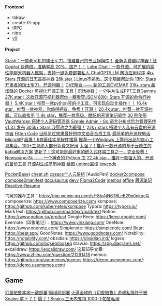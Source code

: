 #### Frontend
- tldraw
- create-t3-app
- tRPC
- nitro
- [v0](https://v0.dev/)

#### Project
[Stash：一款老司机的瑞士军刀，搭建自己的专业姐姐库！](https://mp.weixin.qq.com/s/TZA08_sGd47MKys8ZStv7g)
[全新免费编程神器！比 Copilot 快两倍，准确率高 20%，国产！！](https://mp.weixin.qq.com/s/5fcla6d5-chNY_ioBpm7UA)
[Lobe Chat：一款开源、可扩展的高性能聊天机器人框架，支持一键免费部署私人 ChatGPT/LLM 网页应用程序](https://mp.weixin.qq.com/s/w9jyq-qznKAYy69r9pwikA)
[4k+ Stars 开源的日志高亮神器](https://mp.weixin.qq.com/s/Vl8w6VV3aXomJr4J9T7TYA)
[26k star！Linux不熟悉，这个项目帮助你](https://mp.weixin.qq.com/s/dqYFDKUAvA0Au1LqbIpZnA)
[19K+ Stars 开发者的瑞士军刀，开源利器！](https://mp.weixin.qq.com/s/AbLbxckQVoNTZR66wYNKGw)
[CVE聚合 —— 新的工具CVEMAP](https://mp.weixin.qq.com/s/KeELf7M2IH5Bqs8td2JQ6w)
[31K+ stars 超炫酷的 Docker 可视化开源工具](https://mp.weixin.qq.com/s/4F3cL_Jq0rmpKZUpqpR5yQ)
[工具 | 职场神器：一分钟AI生成PPT工具Gamma](https://mp.weixin.qq.com/s/JPLBdfehfeTEPg04OADvcw)
[27K star！这款开源可视利器帮你一眼看穿JSON](https://mp.weixin.qq.com/s/FWstpLK5upzEVia1nECsxQ)
[80K+ Stars 开源的命令行神器！](https://mp.weixin.qq.com/s/PEy6RKjm_qxQKU-vjZQQQQ)
[5.4K star！推荐一款python写的小工具，可实现自动化操作！！](https://mp.weixin.qq.com/s/DaN_698wcxx3uUldOH6TVQ)
[16.4k star，推荐一款神器，你值得拥有，免费！开源！](https://mp.weixin.qq.com/s/Uwmt9SNB5jmSzlQjYMof5w)
[20.4k star，推荐一款开源神器，可以直接用](https://mp.weixin.qq.com/s/dONaPDlTCkH844n613KSJg)
[11.4k star，推荐一款高级、酷炫的开源笔记软件](https://mp.weixin.qq.com/s/bvZDzSuD3c079Nyz4l-3Vg)
[30 秒使用 VaultWarden 搭建个人密码管理器](https://mp.weixin.qq.com/s/IMoUBL8s2kp0ChVRX5NO6A)
[Simple Admin - Go 语言分布式后台管理系统 v1.3.1 发布](https://mp.weixin.qq.com/s/B8ZpClRB8VbTOG1EqnsAVw)
[305k+ Stars 我愿称之为最强！](https://mp.weixin.qq.com/s/0KYlUUHVzM5iyXfSL31kFA)
[22k+ stars 搭建个人私有云盘的开源神器](https://mp.weixin.qq.com/s/CgVP3SESQEBns5E6gYOfOA)
[Fitten Code](https://mp.weixin.qq.com/s/5fcla6d5-chNY_ioBpm7UA)
[目前见过效果最好的中文语音合成工具](https://mp.weixin.qq.com/s/zwya03wn2jsTW5RYIh8m4Q)
[最简单的开源软电话MicroSIP](https://mp.weixin.qq.com/s/JpW6tM3AU8sP092lgpy3cw)
[超爆！8款最佳实用软件推荐](https://mp.weixin.qq.com/s/Stx1wVHfz1XbOhRYlZ9jIA)
[推荐一个Windows 上腾讯出品的良心工具集合，100+工具绝大部分免费又好用](https://mp.weixin.qq.com/s/atNgoDXgfIhDjoWNKd3bjw)
[太强了！推荐一款开源的基于云原生的kafka解决方案](https://mp.weixin.qq.com/s/F0CFnWC2p6wIoJgZonenag)
[更新了！这可能是最好用的嵌入式终端工具之一，完全免费！](https://github.com/kingToolbox/WindTerm)
[Newspaper3k —— 一个神奇的 Python 库](https://mp.weixin.qq.com/s/8x3LzCxCfJtBqDb_W7TUbA)
[22.4k star，推荐一款强大的、开源的备份工具](https://mp.weixin.qq.com/s/5JPkHR8Z8hKVMYECoBGb1g)
[开源AI生成简历神器](https://github.com/AmruthPillai/Reactive-Resume)
[绘图](https://github.com/mermaid-js/mermaid)
[uptime监控](https://mp.weixin.qq.com/s/ARiEOO5gByRxxhQ2nE0z2w)
[lowcode](https://github.com/alibaba/lowcode-engine)

[PocketBase](https://mp.weixin.qq.com/s/mlE9tbiQa1l2LPqY7vG7lQ))
[](https://github.com/Bowen7/regex-vis)
[cheat.sh](https://mp.weixin.qq.com/s/IfSISy0G7LegU6wMnfegEw)
[casaos个人云系统](https://mp.weixin.qq.com/s/hUqXjsiqVbXLNjRfwE1AuA)
[AudioPen]
[docker2compose](https://www.composerize.com/)
[compose2manifest](https://kompose.io/)
[docusaurus](https://docusaurus.io/)
[devv](https://devv.ai/)
[Figma2Code](https://github.com/bernaferrari/FigmaToCode)
[memos](https://github.com/usememos/memos)
[affine](https://github.com/toeverything/AFFiNE)
[思源笔记](https://github.com/siyuan-note/siyuan)
[Reactive-Resume](https://mp.weixin.qq.com/s/IjtntZr5zwzIcVc3VZGpKQ)



鸟窝的推荐工具：https://mp.weixin.qq.com/s/-8IcAjN6T6LeE29p0nkqcQ
composerize: https://www.composerize.com/
kompose: https://github.com/kubernetes/kompose
Typora: https://typora.io/
MarkText: https://github.com/marktext/marktext
Notion: https://www.notion.so/product
Google Keep: https://keep.google.com/
Evernote（印象笔记）: https://www.yinxiang.com/
OneNote: https://www.onenote.com/
Simplenote: https://simplenote.com/
Bear: https://bear.app/
GoodNotes: https://www.goodnotes.com/
Notability: https://notability.com/
obsidian: https://obsidian.md/
logseq: https://github.com/logseq/logseq
draw.io: https://app.diagrams.net/
excalidraw: https://excalidraw.com/
这篇知乎文章: https://www.zhihu.com/question/21291418
memos: https://github.com/usememos/memos
https://demo.usememos.com/: https://demo.usememos.com/

## Game
[幻兽帕鲁本地一键部署|局域网部署](https://mp.weixin.qq.com/s/xAqtl0LhbjRqzuma3G4yfQ)
[火遍全球的《幻兽帕鲁》游戏私服终于被 Sealos 拿下了！](https://mp.weixin.qq.com/s/Org8pee_cxGkzOYsMFu6sA)
[爆了！Sealos 三天内支持 1000 个帕鲁私服](https://mp.weixin.qq.com/s/MIWlVcWwK7qG1HnME63xjA)


